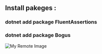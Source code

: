 ## Install pakeges :

### dotnet add package FluentAssertions 
### dotnet add package Bogus

![My Remote Image](https://github.com/nosratifarhad/UnitTest_XUnit_Mock_Faker/blob/main/doc/runresult.png)

